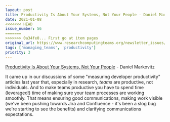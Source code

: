 ```yaml
---
layout: post
title: Productivity Is About Your Systems, Not Your People - Daniel Markovitz
date: 2021-01-08
<<<<<<< HEAD
issue_number: 56
=======
>>>>>>> 0a34fe0... First go at item pages
original_url: https://www.researchcomputingteams.org/newsletter_issues/0056
tags: ['managing_teams', 'productivity']
priority: 3
---
```


<!-- markdownlint-disable MD033 -->
<!-- markdownlint-disable MD041 -->
<!-- markdownlint-disable MD049 -->

[Productivity Is About Your Systems, Not Your People](https://hbr.org/2021/01/productivity-is-about-your-systems-not-your-people) - Daniel Markovitz

It came up in our discussions of some "measuring developer productivity" articles last year that, especially in research, *teams* are productive, not individuals. And to make teams productive you have to spend time (leveraged!) time of making sure your team processes are working smoothly. That means ensuring good communications, making work visible (we've been pushing towards Jira and Confluence - it's been a slog bug we're starting to see the benefits) and clarifying communications expectations.